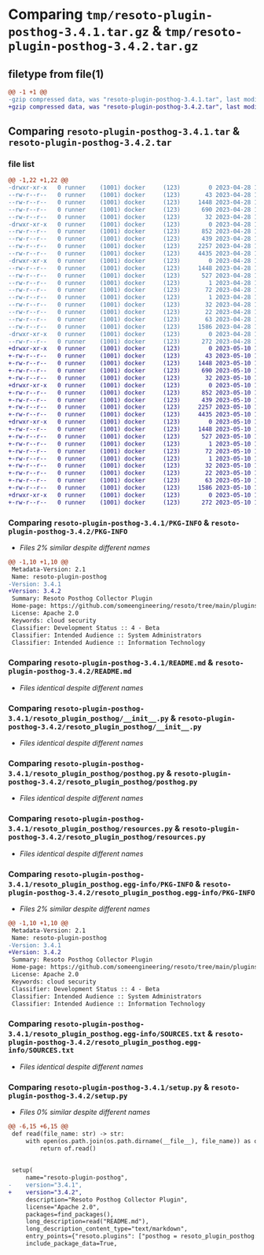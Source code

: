 # Comparing `tmp/resoto-plugin-posthog-3.4.1.tar.gz` & `tmp/resoto-plugin-posthog-3.4.2.tar.gz`

## filetype from file(1)

```diff
@@ -1 +1 @@
-gzip compressed data, was "resoto-plugin-posthog-3.4.1.tar", last modified: Fri Apr 28 15:15:16 2023, max compression
+gzip compressed data, was "resoto-plugin-posthog-3.4.2.tar", last modified: Wed May 10 12:21:14 2023, max compression
```

## Comparing `resoto-plugin-posthog-3.4.1.tar` & `resoto-plugin-posthog-3.4.2.tar`

### file list

```diff
@@ -1,22 +1,22 @@
-drwxr-xr-x   0 runner    (1001) docker     (123)        0 2023-04-28 15:15:16.913874 resoto-plugin-posthog-3.4.1/
--rw-r--r--   0 runner    (1001) docker     (123)       43 2023-04-28 15:13:23.000000 resoto-plugin-posthog-3.4.1/MANIFEST.in
--rw-r--r--   0 runner    (1001) docker     (123)     1448 2023-04-28 15:15:16.913874 resoto-plugin-posthog-3.4.1/PKG-INFO
--rw-r--r--   0 runner    (1001) docker     (123)      690 2023-04-28 15:13:23.000000 resoto-plugin-posthog-3.4.1/README.md
--rw-r--r--   0 runner    (1001) docker     (123)       32 2023-04-28 15:13:23.000000 resoto-plugin-posthog-3.4.1/requirements.txt
-drwxr-xr-x   0 runner    (1001) docker     (123)        0 2023-04-28 15:15:16.913874 resoto-plugin-posthog-3.4.1/resoto_plugin_posthog/
--rw-r--r--   0 runner    (1001) docker     (123)      852 2023-04-28 15:13:23.000000 resoto-plugin-posthog-3.4.1/resoto_plugin_posthog/__init__.py
--rw-r--r--   0 runner    (1001) docker     (123)      439 2023-04-28 15:13:23.000000 resoto-plugin-posthog-3.4.1/resoto_plugin_posthog/config.py
--rw-r--r--   0 runner    (1001) docker     (123)     2257 2023-04-28 15:13:23.000000 resoto-plugin-posthog-3.4.1/resoto_plugin_posthog/posthog.py
--rw-r--r--   0 runner    (1001) docker     (123)     4435 2023-04-28 15:13:23.000000 resoto-plugin-posthog-3.4.1/resoto_plugin_posthog/resources.py
-drwxr-xr-x   0 runner    (1001) docker     (123)        0 2023-04-28 15:15:16.913874 resoto-plugin-posthog-3.4.1/resoto_plugin_posthog.egg-info/
--rw-r--r--   0 runner    (1001) docker     (123)     1448 2023-04-28 15:15:16.000000 resoto-plugin-posthog-3.4.1/resoto_plugin_posthog.egg-info/PKG-INFO
--rw-r--r--   0 runner    (1001) docker     (123)      527 2023-04-28 15:15:16.000000 resoto-plugin-posthog-3.4.1/resoto_plugin_posthog.egg-info/SOURCES.txt
--rw-r--r--   0 runner    (1001) docker     (123)        1 2023-04-28 15:15:16.000000 resoto-plugin-posthog-3.4.1/resoto_plugin_posthog.egg-info/dependency_links.txt
--rw-r--r--   0 runner    (1001) docker     (123)       72 2023-04-28 15:15:16.000000 resoto-plugin-posthog-3.4.1/resoto_plugin_posthog.egg-info/entry_points.txt
--rw-r--r--   0 runner    (1001) docker     (123)        1 2023-04-28 15:15:16.000000 resoto-plugin-posthog-3.4.1/resoto_plugin_posthog.egg-info/not-zip-safe
--rw-r--r--   0 runner    (1001) docker     (123)       32 2023-04-28 15:15:16.000000 resoto-plugin-posthog-3.4.1/resoto_plugin_posthog.egg-info/requires.txt
--rw-r--r--   0 runner    (1001) docker     (123)       22 2023-04-28 15:15:16.000000 resoto-plugin-posthog-3.4.1/resoto_plugin_posthog.egg-info/top_level.txt
--rw-r--r--   0 runner    (1001) docker     (123)       63 2023-04-28 15:15:16.913874 resoto-plugin-posthog-3.4.1/setup.cfg
--rw-r--r--   0 runner    (1001) docker     (123)     1586 2023-04-28 15:13:23.000000 resoto-plugin-posthog-3.4.1/setup.py
-drwxr-xr-x   0 runner    (1001) docker     (123)        0 2023-04-28 15:15:16.913874 resoto-plugin-posthog-3.4.1/test/
--rw-r--r--   0 runner    (1001) docker     (123)      272 2023-04-28 15:13:23.000000 resoto-plugin-posthog-3.4.1/test/test_config.py
+drwxr-xr-x   0 runner    (1001) docker     (123)        0 2023-05-10 12:21:14.157649 resoto-plugin-posthog-3.4.2/
+-rw-r--r--   0 runner    (1001) docker     (123)       43 2023-05-10 12:19:33.000000 resoto-plugin-posthog-3.4.2/MANIFEST.in
+-rw-r--r--   0 runner    (1001) docker     (123)     1448 2023-05-10 12:21:14.157649 resoto-plugin-posthog-3.4.2/PKG-INFO
+-rw-r--r--   0 runner    (1001) docker     (123)      690 2023-05-10 12:19:33.000000 resoto-plugin-posthog-3.4.2/README.md
+-rw-r--r--   0 runner    (1001) docker     (123)       32 2023-05-10 12:19:33.000000 resoto-plugin-posthog-3.4.2/requirements.txt
+drwxr-xr-x   0 runner    (1001) docker     (123)        0 2023-05-10 12:21:14.157649 resoto-plugin-posthog-3.4.2/resoto_plugin_posthog/
+-rw-r--r--   0 runner    (1001) docker     (123)      852 2023-05-10 12:19:33.000000 resoto-plugin-posthog-3.4.2/resoto_plugin_posthog/__init__.py
+-rw-r--r--   0 runner    (1001) docker     (123)      439 2023-05-10 12:19:33.000000 resoto-plugin-posthog-3.4.2/resoto_plugin_posthog/config.py
+-rw-r--r--   0 runner    (1001) docker     (123)     2257 2023-05-10 12:19:33.000000 resoto-plugin-posthog-3.4.2/resoto_plugin_posthog/posthog.py
+-rw-r--r--   0 runner    (1001) docker     (123)     4435 2023-05-10 12:19:33.000000 resoto-plugin-posthog-3.4.2/resoto_plugin_posthog/resources.py
+drwxr-xr-x   0 runner    (1001) docker     (123)        0 2023-05-10 12:21:14.157649 resoto-plugin-posthog-3.4.2/resoto_plugin_posthog.egg-info/
+-rw-r--r--   0 runner    (1001) docker     (123)     1448 2023-05-10 12:21:14.000000 resoto-plugin-posthog-3.4.2/resoto_plugin_posthog.egg-info/PKG-INFO
+-rw-r--r--   0 runner    (1001) docker     (123)      527 2023-05-10 12:21:14.000000 resoto-plugin-posthog-3.4.2/resoto_plugin_posthog.egg-info/SOURCES.txt
+-rw-r--r--   0 runner    (1001) docker     (123)        1 2023-05-10 12:21:14.000000 resoto-plugin-posthog-3.4.2/resoto_plugin_posthog.egg-info/dependency_links.txt
+-rw-r--r--   0 runner    (1001) docker     (123)       72 2023-05-10 12:21:14.000000 resoto-plugin-posthog-3.4.2/resoto_plugin_posthog.egg-info/entry_points.txt
+-rw-r--r--   0 runner    (1001) docker     (123)        1 2023-05-10 12:21:14.000000 resoto-plugin-posthog-3.4.2/resoto_plugin_posthog.egg-info/not-zip-safe
+-rw-r--r--   0 runner    (1001) docker     (123)       32 2023-05-10 12:21:14.000000 resoto-plugin-posthog-3.4.2/resoto_plugin_posthog.egg-info/requires.txt
+-rw-r--r--   0 runner    (1001) docker     (123)       22 2023-05-10 12:21:14.000000 resoto-plugin-posthog-3.4.2/resoto_plugin_posthog.egg-info/top_level.txt
+-rw-r--r--   0 runner    (1001) docker     (123)       63 2023-05-10 12:21:14.157649 resoto-plugin-posthog-3.4.2/setup.cfg
+-rw-r--r--   0 runner    (1001) docker     (123)     1586 2023-05-10 12:19:33.000000 resoto-plugin-posthog-3.4.2/setup.py
+drwxr-xr-x   0 runner    (1001) docker     (123)        0 2023-05-10 12:21:14.157649 resoto-plugin-posthog-3.4.2/test/
+-rw-r--r--   0 runner    (1001) docker     (123)      272 2023-05-10 12:19:33.000000 resoto-plugin-posthog-3.4.2/test/test_config.py
```

### Comparing `resoto-plugin-posthog-3.4.1/PKG-INFO` & `resoto-plugin-posthog-3.4.2/PKG-INFO`

 * *Files 2% similar despite different names*

```diff
@@ -1,10 +1,10 @@
 Metadata-Version: 2.1
 Name: resoto-plugin-posthog
-Version: 3.4.1
+Version: 3.4.2
 Summary: Resoto Posthog Collector Plugin
 Home-page: https://github.com/someengineering/resoto/tree/main/plugins/posthog
 License: Apache 2.0
 Keywords: cloud security
 Classifier: Development Status :: 4 - Beta
 Classifier: Intended Audience :: System Administrators
 Classifier: Intended Audience :: Information Technology
```

### Comparing `resoto-plugin-posthog-3.4.1/README.md` & `resoto-plugin-posthog-3.4.2/README.md`

 * *Files identical despite different names*

### Comparing `resoto-plugin-posthog-3.4.1/resoto_plugin_posthog/__init__.py` & `resoto-plugin-posthog-3.4.2/resoto_plugin_posthog/__init__.py`

 * *Files identical despite different names*

### Comparing `resoto-plugin-posthog-3.4.1/resoto_plugin_posthog/posthog.py` & `resoto-plugin-posthog-3.4.2/resoto_plugin_posthog/posthog.py`

 * *Files identical despite different names*

### Comparing `resoto-plugin-posthog-3.4.1/resoto_plugin_posthog/resources.py` & `resoto-plugin-posthog-3.4.2/resoto_plugin_posthog/resources.py`

 * *Files identical despite different names*

### Comparing `resoto-plugin-posthog-3.4.1/resoto_plugin_posthog.egg-info/PKG-INFO` & `resoto-plugin-posthog-3.4.2/resoto_plugin_posthog.egg-info/PKG-INFO`

 * *Files 2% similar despite different names*

```diff
@@ -1,10 +1,10 @@
 Metadata-Version: 2.1
 Name: resoto-plugin-posthog
-Version: 3.4.1
+Version: 3.4.2
 Summary: Resoto Posthog Collector Plugin
 Home-page: https://github.com/someengineering/resoto/tree/main/plugins/posthog
 License: Apache 2.0
 Keywords: cloud security
 Classifier: Development Status :: 4 - Beta
 Classifier: Intended Audience :: System Administrators
 Classifier: Intended Audience :: Information Technology
```

### Comparing `resoto-plugin-posthog-3.4.1/resoto_plugin_posthog.egg-info/SOURCES.txt` & `resoto-plugin-posthog-3.4.2/resoto_plugin_posthog.egg-info/SOURCES.txt`

 * *Files identical despite different names*

### Comparing `resoto-plugin-posthog-3.4.1/setup.py` & `resoto-plugin-posthog-3.4.2/setup.py`

 * *Files 0% similar despite different names*

```diff
@@ -6,15 +6,15 @@
 def read(file_name: str) -> str:
     with open(os.path.join(os.path.dirname(__file__), file_name)) as of:
         return of.read()
 
 
 setup(
     name="resoto-plugin-posthog",
-    version="3.4.1",
+    version="3.4.2",
     description="Resoto Posthog Collector Plugin",
     license="Apache 2.0",
     packages=find_packages(),
     long_description=read("README.md"),
     long_description_content_type="text/markdown",
     entry_points={"resoto.plugins": ["posthog = resoto_plugin_posthog:PosthogCollectorPlugin"]},
     include_package_data=True,
```

